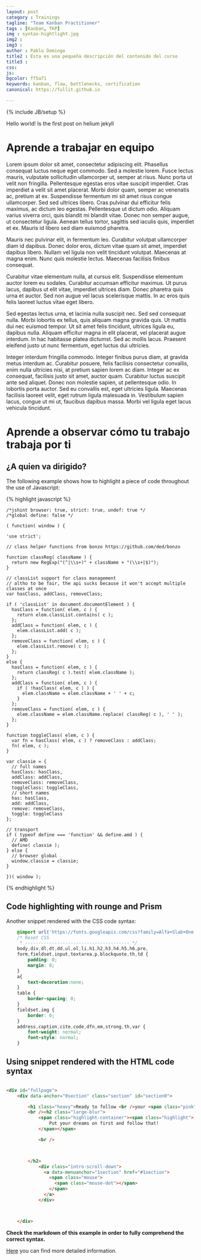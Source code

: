 ```yaml
---
layout: post
category : Trainings
tagline: "Team Kanban Practitioner"
tags : [Kanban, TKP]
img : syntax-hightlight.jpg
img2 :
img3 :
author : Pablo Domingo
title2 : Esta es una pequeña descripción del contenido del curso
title3 :
css:
js:
bgcolor: ff5a71
keywords: kanban, flow, bottlenecks, certification
canonical: https://fullit.github.io

---
```

{% include JB/setup %}

Hello world! Is the first post on helium jekyll
<!--more-->
# Aprende a trabajar en equipo

Lorem ipsum dolor sit amet, consectetur adipiscing elit. Phasellus consequat luctus neque eget commodo. Sed a molestie lorem. Fusce lectus mauris, vulputate sollicitudin ullamcorper ut, semper at risus. Nunc porta ut velit non fringilla. Pellentesque egestas eros vitae suscipit imperdiet. Cras imperdiet a velit sit amet placerat. Morbi dolor quam, semper ac venenatis ac, pretium at ex. Suspendisse fermentum mi sit amet risus congue ullamcorper. Sed sed ultrices libero. Cras pulvinar dui efficitur felis maximus, ac dictum leo egestas. Pellentesque ut dictum odio. Aliquam varius viverra orci, quis blandit mi blandit vitae. Donec non semper augue, ut consectetur ligula. Aenean tellus tortor, sagittis sed iaculis quis, imperdiet et ex. Mauris id libero sed diam euismod pharetra.

Mauris nec pulvinar elit, in fermentum leo. Curabitur volutpat ullamcorper diam id dapibus. Donec dolor eros, dictum vitae quam sit amet, imperdiet dapibus libero. Nullam vel ligula non velit tincidunt volutpat. Maecenas at magna enim. Nunc quis molestie lectus. Maecenas facilisis finibus consequat.

Curabitur vitae elementum nulla, at cursus elit. Suspendisse elementum auctor lorem eu sodales. Curabitur accumsan efficitur maximus. Ut purus lacus, dapibus ut elit vitae, imperdiet ultrices diam. Donec pharetra quis urna et auctor. Sed non augue vel lacus scelerisque mattis. In ac eros quis felis laoreet luctus vitae eget libero.

Sed egestas lectus urna, et lacinia nulla suscipit nec. Sed sed consequat nulla. Morbi lobortis ex tellus, quis aliquam magna gravida quis. Ut mattis dui nec euismod tempor. Ut sit amet felis tincidunt, ultrices ligula eu, dapibus nulla. Aliquam efficitur magna in elit placerat, vel placerat augue interdum. In hac habitasse platea dictumst. Sed ac mollis lacus. Praesent eleifend justo ut nunc fermentum, eget luctus dui ultricies.

Integer interdum fringilla commodo. Integer finibus purus diam, at gravida metus interdum ac. Curabitur posuere, felis facilisis consectetur convallis, enim nulla ultricies nisi, at pretium sapien lorem ac diam. Integer ac ex consequat, facilisis justo sit amet, auctor quam. Curabitur luctus suscipit ante sed aliquet. Donec non molestie sapien, ut pellentesque odio. In lobortis porta auctor. Sed eu convallis est, eget ultricies ligula. Maecenas facilisis laoreet velit, eget rutrum ligula malesuada in. Vestibulum sapien lacus, congue ut mi ut, faucibus dapibus massa. Morbi vel ligula eget lacus vehicula tincidunt.

# Aprende a observar cómo tu trabajo trabaja por ti

<!--more-->
## ¿A quien va dirigido?

The following example shows how to highlight a piece of code throughout the use of Javascript:

{% highlight javascript %}

    /*jshint browser: true, strict: true, undef: true */
    /*global define: false */

    ( function( window ) {

    'use strict';

    // class helper functions from bonzo https://github.com/ded/bonzo

    function classReg( className ) {
      return new RegExp("(^|\\s+)" + className + "(\\s+|$)");
    }

    // classList support for class management
    // altho to be fair, the api sucks because it won't accept multiple classes at once
    var hasClass, addClass, removeClass;

    if ( 'classList' in document.documentElement ) {
      hasClass = function( elem, c ) {
        return elem.classList.contains( c );
      };
      addClass = function( elem, c ) {
        elem.classList.add( c );
      };
      removeClass = function( elem, c ) {
        elem.classList.remove( c );
      };
    }
    else {
      hasClass = function( elem, c ) {
        return classReg( c ).test( elem.className );
      };
      addClass = function( elem, c ) {
        if ( !hasClass( elem, c ) ) {
          elem.className = elem.className + ' ' + c;
        }
      };
      removeClass = function( elem, c ) {
        elem.className = elem.className.replace( classReg( c ), ' ' );
      };
    }

    function toggleClass( elem, c ) {
      var fn = hasClass( elem, c ) ? removeClass : addClass;
      fn( elem, c );
    }

    var classie = {
      // full names
      hasClass: hasClass,
      addClass: addClass,
      removeClass: removeClass,
      toggleClass: toggleClass,
      // short names
      has: hasClass,
      add: addClass,
      remove: removeClass,
      toggle: toggleClass
    };

    // transport
    if ( typeof define === 'function' && define.amd ) {
      // AMD
      define( classie );
    } else {
      // browser global
      window.classie = classie;
    }

    })( window );

{% endhighlight %}

## Code highlighting with rounge and Prism

Another snippet rendered with the CSS code syntax:


``` CSS
    @import url('https://fonts.googleapis.com/css?family=Alfa+Slab+One|Gentium+Book+Basic');
    /* Reset CSS
     * --------------------------------------- */
    body,div,dl,dt,dd,ul,ol,li,h1,h2,h3,h4,h5,h6,pre,
    form,fieldset,input,textarea,p,blockquote,th,td {
        padding: 0;
        margin: 0;
    }
    a{
        text-decoration:none;
    }
    table {
        border-spacing: 0;
    }
    fieldset,img {
        border: 0;
    }
    address,caption,cite,code,dfn,em,strong,th,var {
        font-weight: normal;
        font-style: normal;
    }
```
## Using snippet rendered with the HTML code syntax

``` HTML

<div id="fullpage">
    <div data-anchor="0section" class="section" id="section0">

        <h1 class="heavy">Ready to follow <br />your <span class="pink">dreams?</span></h1>
        <br /><h2 class="large-blur">
            <span class="highlight-container"><span class="highlight">
                Put your dreams on first and follow that!
            </span></span>

            <br />



        </h2>
            <div class="intro-scroll-down">
              <a data-menuanchor="1section" href="#1section">
                <span class="mouse">
                  <span class="mouse-dot"></span>
                </span>
              </a>
            </div>



    </div>
```

**Check the markdown of this example in order to fully comprehend the correct syntax.**

[Here](https://github.com/sentenza/sentenza.github.io/issues/1) you can find more detailed information.

